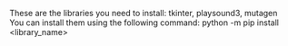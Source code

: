 These are the libraries you need to install: tkinter, playsound3, mutagen  
You can install them using the following command: python -m pip install <library_name>
